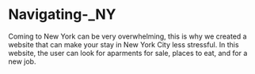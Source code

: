 # Navigating-_NY

Coming to New York can be very overwhelming, this is why we created a website that can make your stay in New York City less stressful. In this website, the user can look for aparments for sale, places to eat, and for a new job. 
